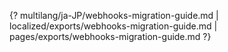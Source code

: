 {? multilang/ja-JP/webhooks-migration-guide.md | localized/exports/webhooks-migration-guide.md | pages/exports/webhooks-migration-guide.md ?}
